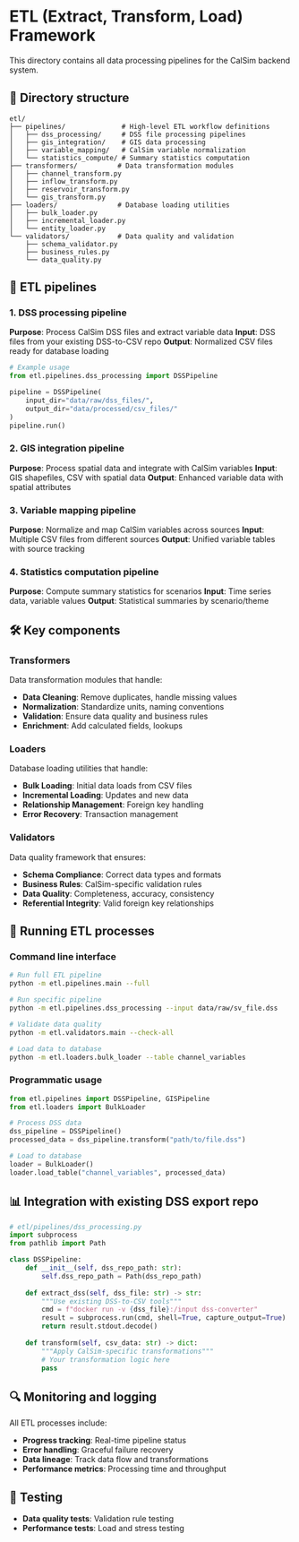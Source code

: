 # ETL (Extract, Transform, Load) Framework

This directory contains all data processing pipelines for the CalSim backend system.

## 📁 Directory structure

```
etl/
├── pipelines/              # High-level ETL workflow definitions
│   ├── dss_processing/     # DSS file processing pipelines
│   ├── gis_integration/    # GIS data processing
│   ├── variable_mapping/   # CalSim variable normalization
│   └── statistics_compute/ # Summary statistics computation
├── transformers/          # Data transformation modules
│   ├── channel_transform.py
│   ├── inflow_transform.py
│   ├── reservoir_transform.py
│   └── gis_transform.py
├── loaders/               # Database loading utilities
│   ├── bulk_loader.py
│   ├── incremental_loader.py
│   └── entity_loader.py
└── validators/            # Data quality and validation
    ├── schema_validator.py
    ├── business_rules.py
    └── data_quality.py
```

## 🔄 ETL pipelines

### 1. DSS processing pipeline
**Purpose**: Process CalSim DSS files and extract variable data
**Input**: DSS files from your existing DSS-to-CSV repo
**Output**: Normalized CSV files ready for database loading

```python
# Example usage
from etl.pipelines.dss_processing import DSSPipeline

pipeline = DSSPipeline(
    input_dir="data/raw/dss_files/",
    output_dir="data/processed/csv_files/"
)
pipeline.run()
```

### 2. GIS integration pipeline  
**Purpose**: Process spatial data and integrate with CalSim variables
**Input**: GIS shapefiles, CSV with spatial data
**Output**: Enhanced variable data with spatial attributes

### 3. Variable mapping pipeline
**Purpose**: Normalize and map CalSim variables across sources
**Input**: Multiple CSV files from different sources
**Output**: Unified variable tables with source tracking

### 4. Statistics computation pipeline
**Purpose**: Compute summary statistics for scenarios
**Input**: Time series data, variable values
**Output**: Statistical summaries by scenario/theme

## 🛠️ Key components

### Transformers
Data transformation modules that handle:
- **Data Cleaning**: Remove duplicates, handle missing values
- **Normalization**: Standardize units, naming conventions
- **Validation**: Ensure data quality and business rules
- **Enrichment**: Add calculated fields, lookups

### Loaders
Database loading utilities that handle:
- **Bulk Loading**: Initial data loads from CSV files
- **Incremental Loading**: Updates and new data
- **Relationship Management**: Foreign key handling
- **Error Recovery**: Transaction management

### Validators
Data quality framework that ensures:
- **Schema Compliance**: Correct data types and formats
- **Business Rules**: CalSim-specific validation rules
- **Data Quality**: Completeness, accuracy, consistency
- **Referential Integrity**: Valid foreign key relationships

## 🚀 Running ETL processes

### Command line interface
```bash
# Run full ETL pipeline
python -m etl.pipelines.main --full

# Run specific pipeline
python -m etl.pipelines.dss_processing --input data/raw/sv_file.dss

# Validate data quality
python -m etl.validators.main --check-all

# Load data to database
python -m etl.loaders.bulk_loader --table channel_variables
```

### Programmatic usage
```python
from etl.pipelines import DSSPipeline, GISPipeline
from etl.loaders import BulkLoader

# Process DSS data
dss_pipeline = DSSPipeline()
processed_data = dss_pipeline.transform("path/to/file.dss")

# Load to database
loader = BulkLoader()
loader.load_table("channel_variables", processed_data)
```

## 📊 Integration with existing DSS export repo

```python
# etl/pipelines/dss_processing.py
import subprocess
from pathlib import Path

class DSSPipeline:
    def __init__(self, dss_repo_path: str):
        self.dss_repo_path = Path(dss_repo_path)
    
    def extract_dss(self, dss_file: str) -> str:
        """Use existing DSS-to-CSV tools"""
        cmd = f"docker run -v {dss_file}:/input dss-converter"
        result = subprocess.run(cmd, shell=True, capture_output=True)
        return result.stdout.decode()
    
    def transform(self, csv_data: str) -> dict:
        """Apply CalSim-specific transformations"""
        # Your transformation logic here
        pass
```

## 🔍 Monitoring and logging

All ETL processes include:
- **Progress tracking**: Real-time pipeline status
- **Error handling**: Graceful failure recovery
- **Data lineage**: Track data flow and transformations
- **Performance metrics**: Processing time and throughput

## 🧪 Testing

- **Data quality tests**: Validation rule testing
- **Performance tests**: Load and stress testing 